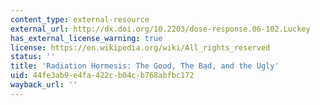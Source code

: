```yaml
---
content_type: external-resource
external_url: http://dx.doi.org/10.2203/dose-response.06-102.Luckey
has_external_license_warning: true
license: https://en.wikipedia.org/wiki/All_rights_reserved
status: ''
title: 'Radiation Hormesis: The Good, The Bad, and the Ugly'
uid: 44fe3ab9-e4fa-422c-b04c-b768abfbc172
wayback_url: ''
---
```

